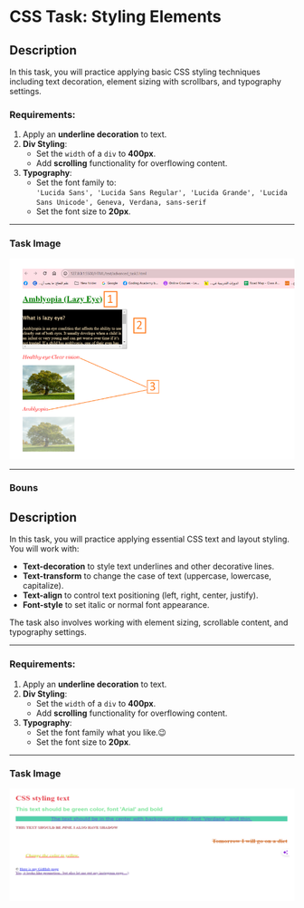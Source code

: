# CSS Task: Styling Elements

## Description
In this task, you will practice applying basic CSS styling techniques including text decoration, element sizing with scrollbars, and typography settings.

### Requirements:
1. Apply an **underline decoration** to text.
2. **Div Styling**:
   - Set the `width` of a `div` to **400px**.
   - Add **scrolling** functionality for overflowing content.
3. **Typography**:
   - Set the font family to:  
     `'Lucida Sans', 'Lucida Sans Regular', 'Lucida Grande', 'Lucida Sans Unicode', Geneva, Verdana, sans-serif`
   - Set the font size to **20px**.

---

### Task Image
![Task Example](./image/Typography_Visual_Styling.png)

---
### Bouns

## Description
In this task, you will practice applying essential CSS text and layout styling.  
You will work with:
- **Text-decoration** to style text underlines and other decorative lines.
- **Text-transform** to change the case of text (uppercase, lowercase, capitalize).
- **Text-align** to control text positioning (left, right, center, justify).
- **Font-style** to set italic or normal font appearance.  

The task also involves working with element sizing, scrollable content, and typography settings.

---

### Requirements:
1. Apply an **underline decoration** to text.
2. **Div Styling**:
   - Set the `width` of a `div` to **400px**.
   - Add **scrolling** functionality for overflowing content.
3. **Typography**:
   - Set the font family what you like.😉
   - Set the font size to **20px**.

---

### Task Image
![Task Example](./image/Typography_Visual_Styling_2.png)